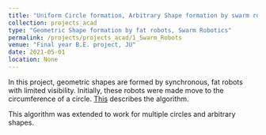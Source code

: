 ```yaml
---
title: "Uniform Circle formation, Arbitrary Shape formation by swarm robots"
collection: projects_acad
type: "Geometric Shape formation by fat robots, Swarm Robotics"
permalink: /projects/projects_acad/1_Swarm_Robots
venue: "Final year B.E. project, JU"
date: 2021-05-01
location: None
---
```


In this project, geometric shapes are formed by synchronous, fat robots with limited visibility. Initially, these robots were made move to the circumference of a circle. [This](https://www.github.com/mainak-biswas1999) describes the algorithm.

This algorithm was extended to work for multiple circles and arbitrary shapes. 